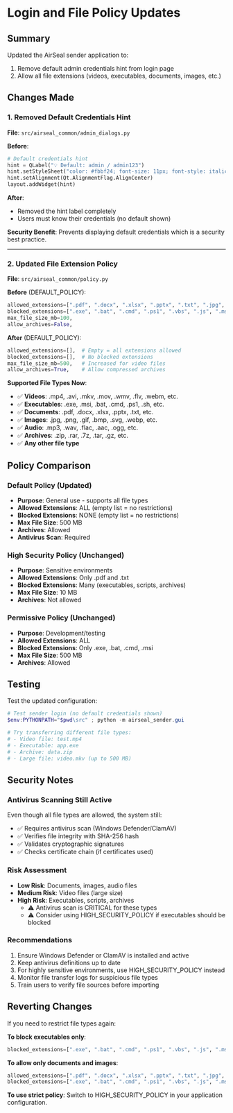 # Login and File Policy Updates

## Summary
Updated the AirSeal sender application to:
1. Remove default admin credentials hint from login page
2. Allow all file extensions (videos, executables, documents, images, etc.)

## Changes Made

### 1. Removed Default Credentials Hint
**File**: `src/airseal_common/admin_dialogs.py`

**Before**:
```python
# Default credentials hint
hint = QLabel("💡 Default: admin / admin123")
hint.setStyleSheet("color: #fbbf24; font-size: 11px; font-style: italic;")
hint.setAlignment(Qt.AlignmentFlag.AlignCenter)
layout.addWidget(hint)
```

**After**:
- Removed the hint label completely
- Users must know their credentials (no default shown)

**Security Benefit**: Prevents displaying default credentials which is a security best practice.

---

### 2. Updated File Extension Policy
**File**: `src/airseal_common/policy.py`

**Before** (DEFAULT_POLICY):
```python
allowed_extensions=[".pdf", ".docx", ".xlsx", ".pptx", ".txt", ".jpg", ".png"],
blocked_extensions=[".exe", ".bat", ".cmd", ".ps1", ".vbs", ".js", ".msi", ".scr"],
max_file_size_mb=100,
allow_archives=False,
```

**After** (DEFAULT_POLICY):
```python
allowed_extensions=[],  # Empty = all extensions allowed
blocked_extensions=[],  # No blocked extensions
max_file_size_mb=500,   # Increased for video files
allow_archives=True,    # Allow compressed archives
```

**Supported File Types Now**:
- ✅ **Videos**: .mp4, .avi, .mkv, .mov, .wmv, .flv, .webm, etc.
- ✅ **Executables**: .exe, .msi, .bat, .cmd, .ps1, .sh, etc.
- ✅ **Documents**: .pdf, .docx, .xlsx, .pptx, .txt, etc.
- ✅ **Images**: .jpg, .png, .gif, .bmp, .svg, .webp, etc.
- ✅ **Audio**: .mp3, .wav, .flac, .aac, .ogg, etc.
- ✅ **Archives**: .zip, .rar, .7z, .tar, .gz, etc.
- ✅ **Any other file type**

## Policy Comparison

### Default Policy (Updated)
- **Purpose**: General use - supports all file types
- **Allowed Extensions**: ALL (empty list = no restrictions)
- **Blocked Extensions**: NONE (empty list = no restrictions)
- **Max File Size**: 500 MB
- **Archives**: Allowed
- **Antivirus Scan**: Required

### High Security Policy (Unchanged)
- **Purpose**: Sensitive environments
- **Allowed Extensions**: Only .pdf and .txt
- **Blocked Extensions**: Many (executables, scripts, archives)
- **Max File Size**: 10 MB
- **Archives**: Not allowed

### Permissive Policy (Unchanged)
- **Purpose**: Development/testing
- **Allowed Extensions**: ALL
- **Blocked Extensions**: Only .exe, .bat, .cmd, .msi
- **Max File Size**: 500 MB
- **Archives**: Allowed

## Testing

Test the updated configuration:

```powershell
# Test sender login (no default credentials shown)
$env:PYTHONPATH="$pwd\src" ; python -m airseal_sender.gui

# Try transferring different file types:
# - Video file: test.mp4
# - Executable: app.exe
# - Archive: data.zip
# - Large file: video.mkv (up to 500 MB)
```

## Security Notes

### Antivirus Scanning Still Active
Even though all file types are allowed, the system still:
- ✅ Requires antivirus scan (Windows Defender/ClamAV)
- ✅ Verifies file integrity with SHA-256 hash
- ✅ Validates cryptographic signatures
- ✅ Checks certificate chain (if certificates used)

### Risk Assessment
- **Low Risk**: Documents, images, audio files
- **Medium Risk**: Video files (large size)
- **High Risk**: Executables, scripts, archives
  - ⚠️ Antivirus scan is CRITICAL for these types
  - ⚠️ Consider using HIGH_SECURITY_POLICY if executables should be blocked

### Recommendations
1. Ensure Windows Defender or ClamAV is installed and active
2. Keep antivirus definitions up to date
3. For highly sensitive environments, use HIGH_SECURITY_POLICY instead
4. Monitor file transfer logs for suspicious file types
5. Train users to verify file sources before importing

## Reverting Changes

If you need to restrict file types again:

**To block executables only**:
```python
blocked_extensions=[".exe", ".bat", ".cmd", ".ps1", ".vbs", ".js", ".msi", ".scr"],
```

**To allow only documents and images**:
```python
allowed_extensions=[".pdf", ".docx", ".xlsx", ".pptx", ".txt", ".jpg", ".png"],
blocked_extensions=[".exe", ".bat", ".cmd", ".ps1", ".vbs", ".js", ".msi", ".scr"],
```

**To use strict policy**:
Switch to HIGH_SECURITY_POLICY in your application configuration.
